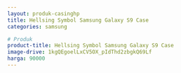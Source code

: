 ```yaml
---
layout: produk-casinghp
title: Hellsing Symbol Samsung Galaxy S9 Case
categories: samsung

# Produk
product-title: Hellsing Symbol Samsung Galaxy S9 Case
image-drive: 1kgQEgoelLxCV5OX_pIdThd2zbgkQ69Lf
harga: 90000
---
```

